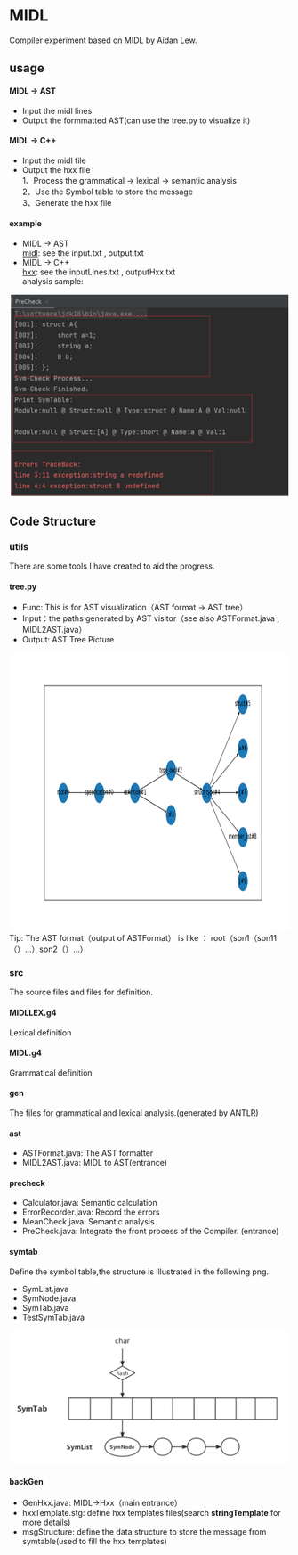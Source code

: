 # MIDL
Compiler experiment based on MIDL by Aidan Lew.

## usage
#### MIDL -> AST
- Input the midl lines
- Output the formmatted AST(can use the tree.py to visualize it)

#### MIDL -> C++
- Input the midl file
- Output the hxx file  
1、Process the grammatical -> lexical -> semantic analysis  
2、Use the Symbol table to store the message  
3、Generate the hxx file

#### example
- MIDL -> AST  
[midl](https://github.com/AL-377/MIDL/tree/main/txt): see the input.txt , output.txt
- MIDL -> C++  
[hxx](https://github.com/AL-377/MIDL/tree/main/txt): see the inputLines.txt , outputHxx.txt  
analysis sample:  
<div  align="center">
<img src="https://github.com/AL-377/MIDL/blob/main/demo/analysis_sample.png" width="500px">  
</div>

## Code Structure
### utils
There are some tools I have created to aid the progress.

#### tree.py
- Func:  This is for AST visualization（AST format -> AST tree）
- Input：the paths generated by AST visitor（see also ASTFormat.java , MIDL2AST.java）
- Output: AST Tree Picture
<div  align="center">
<img src="https://github.com/AL-377/MIDL/blob/main/demo/tree_sample.png" height="500px">  
</div>
Tip: The AST format（output of ASTFormat） is like ： root（son1（son11（）...）son2（）...）

### src
The source files and files for definition.

#### MIDLLEX.g4
Lexical definition

#### MIDL.g4
Grammatical definition

#### gen
The files for grammatical and lexical analysis.(generated by ANTLR)

#### ast
- ASTFormat.java: The AST formatter
- MIDL2AST.java: MIDL to AST(entrance)

#### precheck
- Calculator.java: Semantic calculation
- ErrorRecorder.java: Record the errors
- MeanCheck.java: Semantic analysis
- PreCheck.java: Integrate the front process of the Compiler. (entrance)

#### symtab
Define the symbol table,the structure is illustrated in the following png.
- SymList.java
- SymNode.java
- SymTab.java
- TestSymTab.java
<div  align="center">
<img src="https://github.com/AL-377/MIDL/blob/main/demo/symtab.png" width="500px">  
</div>


#### backGen
- GenHxx.java: MIDL->Hxx（main entrance）
- hxxTemplate.stg: define hxx templates files(search **stringTemplate** for more details)
- msgStructure: define the data structure to store the message from symtable(used to fill the hxx templates) 



